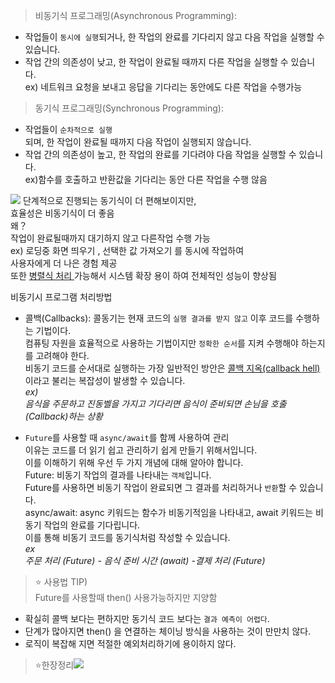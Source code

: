 > 비동기식 프로그래밍(Asynchronous Programming):
- 작업들이 `동시에 실행`되거나, 한 작업의 완료를 기다리지 않고 다음 작업을 실행할 수 있습니다.<br>
- 작업 간의 의존성이 낮고, 한 작업이 완료될 때까지 다른 작업을 실행할 수 있습니다.<br>
ex) 네트워크 요청을 보내고 응답을 기다리는 동안에도 다른 작업을 수행가능<br>

> 동기식 프로그래밍(Synchronous Programming):<br>
- 작업들이 `순차적으로 실행`<br>
되며, 한 작업이 완료될 때까지 다음 작업이 실행되지 않습니다.<br>
- 작업 간의 의존성이 높고, 한 작업의 완료를 기다려야 다음 작업을 실행할 수 있습니다.<br>
ex)함수를 호출하고 반환값을 기다리는 동안 다른 작업을 수행 않음<br>

![](https://velog.velcdn.com/images/hee462/post/d07bc032-46f5-48ec-b3a4-6a0f26b95243/image.png)
 단계적으로 진행되는 동기식이 더 편해보이지만, <br>
 효율성은 비동기식이 더 좋음 <br>
 왜？ <br>
 작업이 완료될때까지 대기하지 않고 다른작업 수행 가능 <br>
 ex) 로딩중 화면 띄우기 , 선택한 값 가져오기 를 동시에 작업하여 <br>
 사용자에게 더 나은 경험 제공<br>
 또한 [병렬식 처리 ](https://velog.io/@hee462/Dart%EB%B3%91%EB%A0%AC%EC%8B%9D-%EA%B5%AC%EC%A1%B0)가능해서 시스템 확장 용이 하여
 전체적인 성능이 향상됨

비동기시 프로그램 처리방법<br>
- 콜백(Callbacks): 콜동기는 현재 코드의 `실행 결과를 받지 않고` 이후 코드를 수행하는 기법이다.<br>
컴퓨팅 자원을 효율적으로 사용하는 기법이지만 `정확한 순서`를 지켜 수행해야 하는지를 고려해야 한다.<br>
비동기 코드를 순서대로 실행하는 가장 일반적인 방안은 [콜백 지옥(callback hell)](https://www.google.com/search?sca_esv=cdc18846ebd0314a&rlz=1C5CHFA_enKR1063KR1063&sxsrf=ACQVn08NekmZ5K1k6DpusTkbmLO8uCy0GQ:1711022744098&q=%EC%BD%9C%EB%B0%B1%EC%A7%80%EC%98%A5&tbm=isch&source=lnms&prmd=ivsnbmz&sa=X&ved=2ahUKEwjn9_S2qIWFAxU9klYBHdmVBdoQ0pQJegQIERAB&biw=1366&bih=912&dpr=2#imgrc=syffojJwpvr5DM&imgdii=fSfipgiF6I9-iM)이라고 불리는 복잡성이 발생할 수 있습니다.<br>
_ex)<br>
음식을 주문하고 진동벨을 가지고 기다리면 음식이 준비되면 손님을 호출(Callback)하는 상황_

- `Future`를 사용할 때 `async/await`를 함께 사용하여 관리 <br>
이유는 코드를 더 읽기 쉽고 관리하기 쉽게 만들기 위해서입니다.<br>
이를 이해하기 위해 우선 두 가지 개념에 대해 알아야 합니다.<br>
Future: 비동기 작업의 결과를 나타내는 `객체`입니다.<br>
Future를 사용하면 비동기 작업이 완료되면 그 결과를 처리하거나 `반환`할 수 있습니다.<br>
async/await: async 키워드는 함수가 비동기적임을 나타내고, await 키워드는 비동기 작업의 완료를 기다립니다. <br>
이를 통해 비동기 코드를 동기식처럼 작성할 수 있습니다.<br>
_ex<br>
주문 처리 (Future) - 음식 준비 시간 (await) -결제 처리 (Future)_

> ⭐️ 사용법 TIP)<br>
Future를 사용할때 then() 사용가능하지만 지양함<br>
- 확실히 콜백 보다는 편하지만 동기식 코드 보다는 `결과 예측이 어렵다`.<br>
- 단계가 많아지면 then() 을 연결하는 체이닝 방식을 사용하는 것이 만만치 않다.<br>
- 로직이 복잡해 지면 적절한 예외처리하기에 용이하지 않다.<br>

> ⭐️한장정리![](https://velog.velcdn.com/images/hee462/post/a9d77192-415f-4349-8f49-c799cdc92014/image.png)




